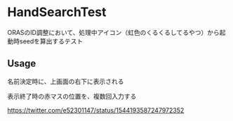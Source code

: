 # HandSearchTest

ORASのID調整において、処理中アイコン（虹色のくるくるしてるやつ）から起動時seedを算出するテスト

## Usage

名前決定時に、上画面の右下に表示される

表示終了時の赤マスの位置を、複数回入力する

https://twitter.com/e52301147/status/1544193587247972352
